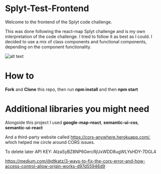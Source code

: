 # Splyt-Test-Frontend 

Welcome to the frontend of the Splyt code challenge.

This was done following the react-map Splyt challenge and is my own interpretation of the code challenge. I tried to follow it as best as I could. I decided to use a mix of class components and functional components, depending on the component functionality.

![alt text][Demo GIF]

[Demo GIF]: ./public/SplytMapTry10.gif "Demo Gif"

# How to

**Fork** and **Clone** this repo, then run **npm install** and then **npm start**

# Additional libraries you might need

Alongside this project I used **google-map-react**, **semantic-ui-css**, **semantic-ui-react**

And a third-party website called https://cors-anywhere.herokuapp.com/, which helped me circle around CORS issues.

To delete later API KEY: AIzaSyBZ8NP6GercRjUxWDD8ugWLYsHDY-7DGL4

https://medium.com/@dtkatz/3-ways-to-fix-the-cors-error-and-how-access-control-allow-origin-works-d97d55946d9